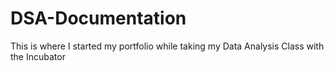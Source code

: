 # DSA-Documentation
This is where I started my portfolio while taking my Data Analysis Class with the Incubator
